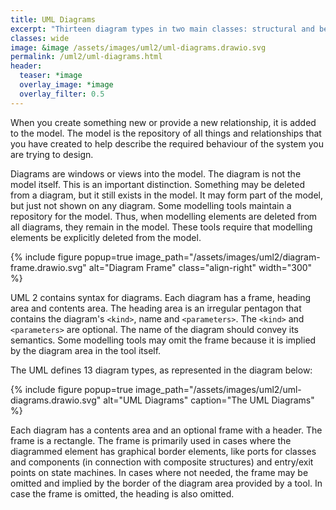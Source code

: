 ```yaml
---
title: UML Diagrams
excerpt: "Thirteen diagram types in two main classes: structural and behavioural diagrams."
classes: wide
image: &image /assets/images/uml2/uml-diagrams.drawio.svg
permalink: /uml2/uml-diagrams.html
header:
  teaser: *image
  overlay_image: *image
  overlay_filter: 0.5
---
```

When you create something new or provide a new relationship, it is added to the model. The model is the repository of all things and relationships that you have created to help describe the required behaviour of the system you are trying to design.

Diagrams are windows or views into the model. The diagram is not the model itself. This is an important distinction. Something may be deleted from a diagram, but it still exists in the model. It may form part of the model, but just not shown on any diagram. Some modelling tools maintain a repository for the model. Thus, when modelling elements are deleted from all diagrams, they remain in the model. These tools require that modelling elements be explicitly deleted from the model.

{% include figure popup=true image_path="/assets/images/uml2/diagram-frame.drawio.svg" alt="Diagram Frame" class="align-right" width="300" %}

UML 2 contains syntax for diagrams. Each diagram has a frame, heading area and contents area. The heading area is an irregular pentagon that contains the diagram's `<kind>`, name and `<parameters>`. The `<kind>` and `<parameters>` are optional. The name of the diagram should convey its semantics. Some modelling tools may omit the frame because it is implied by the diagram area in the tool itself.

The UML defines 13 diagram types, as represented in the diagram below:

{% include figure popup=true image_path="/assets/images/uml2/uml-diagrams.drawio.svg" alt="UML Diagrams" caption="The UML Diagrams" %}

Each diagram has a contents area and an optional frame with a header. The frame is a rectangle. The frame is primarily used in cases where the diagrammed element has graphical border elements, like ports for classes and components (in connection with composite structures) and entry/exit points on state machines. In cases where not needed, the frame may be omitted and implied by the border of the diagram area provided by a tool. In case the frame is omitted, the heading is also omitted.